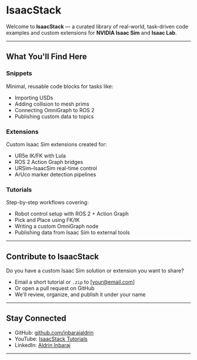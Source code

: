 # IsaacStack

Welcome to **IsaacStack** — a curated library of real-world, task-driven code examples and custom extensions for **NVIDIA Isaac Sim** and **Isaac Lab**.

---

## What You'll Find Here

### Snippets
Minimal, reusable code blocks for tasks like:
- Importing USDs
- Adding collision to mesh prims
- Connecting OmniGraph to ROS 2
- Publishing custom data to topics

### Extensions
Custom Isaac Sim extensions created for:
- UR5e IK/FK with Lula
- ROS 2 Action Graph bridges
- URSim–IsaacSim real-time control
- ArUco marker detection pipelines

### Tutorials
Step-by-step workflows covering:
- Robot control setup with ROS 2 + Action Graph
- Pick and Place using FK/IK
- Writing a custom OmniGraph node
- Publishing data from Isaac Sim to external tools

---

## Contribute to IsaacStack

Do you have a custom Isaac Sim solution or extension you want to share?
- Email a short tutorial or `.zip` to [your@email.com]
- Or open a pull request on GitHub
- We'll review, organize, and publish it under your name

---

## Stay Connected

- GitHub: [github.com/inbarajaldrin](https://github.com/inbarajaldrin)
- YouTube: [IsaacStack Tutorials](https://youtube.com/@isaacstack)
- LinkedIn: [Aldrin Inbaraj](https://linkedin.com/in/aldrininbaraj)

---